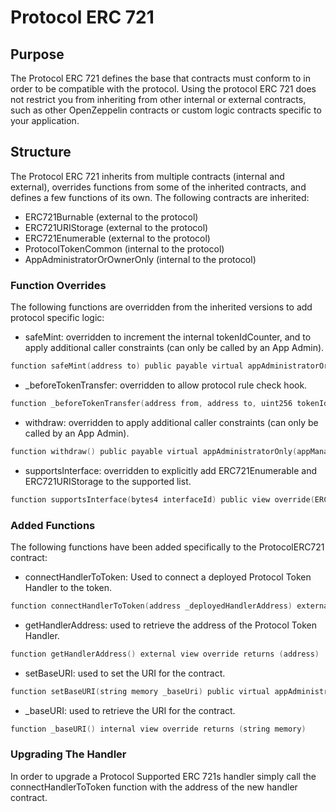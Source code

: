 # Protocol ERC 721

## Purpose

The Protocol ERC 721 defines the base that contracts must conform to in order to be compatible with the protocol. Using the protocol ERC 721 does not restrict you from inheriting from other internal or external contracts, such as other OpenZeppelin contracts or custom logic contracts specific to your application.

## Structure

The Protocol ERC 721 inherits from multiple contracts (internal and external), overrides functions from some of the inherited contracts, and defines a few functions of its own. The following contracts are inherited:
- ERC721Burnable (external to the protocol)
- ERC721URIStorage (external to the protocol)
- ERC721Enumerable (external to the protocol)
- ProtocolTokenCommon (internal to the protocol)
- AppAdministratorOrOwnerOnly (internal to the protocol)

### Function Overrides 

The following functions are overridden from the inherited versions to add protocol specific logic:

- safeMint: overridden to increment the internal tokenIdCounter, and to apply additional caller constraints (can only be called by an App Admin).

```c
function safeMint(address to) public payable virtual appAdministratorOrOwnerOnly(appManagerAddress)
```

- _beforeTokenTransfer: overridden to allow protocol rule check hook.

```c
function _beforeTokenTransfer(address from, address to, uint256 tokenId, uint256 batchSize) internal override(ERC721, ERC721Enumerable)s
```

- withdraw: overridden to apply additional caller constraints (can only be called by an App Admin).

```c
function withdraw() public payable virtual appAdministratorOnly(appManagerAddress)
```

- supportsInterface: overridden to explicitly add ERC721Enumerable and ERC721URIStorage to the supported list.

```c
function supportsInterface(bytes4 interfaceId) public view override(ERC721, ERC721Enumerable, ERC721URIStorage) returns (bool)
```

### Added Functions
The following functions have been added specifically to the ProtocolERC721 contract:
- connectHandlerToToken: Used to connect a deployed Protocol Token Handler to the token.

```c
function connectHandlerToToken(address _deployedHandlerAddress) external appAdministratorOnly(appManagerAddress)
```

- getHandlerAddress: used to retrieve the address of the Protocol Token Handler.

```c
function getHandlerAddress() external view override returns (address)
```

- setBaseURI: used to set the URI for the contract.

```c
function setBaseURI(string memory _baseUri) public virtual appAdministratorOnly(appManagerAddress)
```

- _baseURI: used to retrieve the URI for the contract.

```c
function _baseURI() internal view override returns (string memory)
```

### Upgrading The Handler

In order to upgrade a Protocol Supported ERC 721s handler simply call the connectHandlerToToken function with the address of the new handler contract. 
